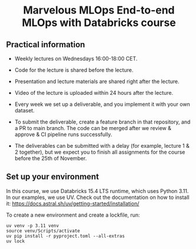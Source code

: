 <h1 align="center">
Marvelous MLOps End-to-end MLOps with Databricks course

## Practical information
- Weekly lectures on Wednesdays 16:00-18:00 CET.
- Code for the lecture is shared before the lecture. 
- Presentation and lecture materials are shared right after the lecture.
- Video of the lecture is uploaded within 24 hours after the lecture.

- Every week we set up a deliverable, and you implement it with your own dataset. 
- To submit the deliverable, create a feature branch in that repository, and a PR to main branch. The code can be merged after we review & approve & CI pipeline runs successfully.
- The deliverables can be submitted with a delay (for example, lecture 1 & 2 together), but we expect you to finish all assignments for the course before the 25th of November.


## Set up your environment
In this course, we use Databricks 15.4 LTS runtime, which uses Python 3.11. 
In our examples, we use UV. Check out the documentation on how to install it: https://docs.astral.sh/uv/getting-started/installation/

To create a new environment and create a lockfile, run:

```
uv venv -p 3.11 venv
source venv/Scripts/activate
uv pip install -r pyproject.toml --all-extras
uv lock
```
